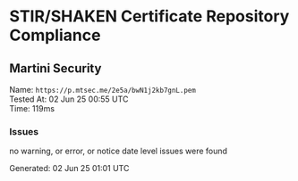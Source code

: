 # STIR/SHAKEN Certificate Repository Compliance

## Martini Security

Name: `https://p.mtsec.me/2e5a/bwN1j2kb7gnL.pem`\
Tested At: 02 Jun 25 00:55 UTC\
Time: 119ms

### Issues

no warning, or error, or notice date level issues were found

Generated: 02 Jun 25 01:01 UTC